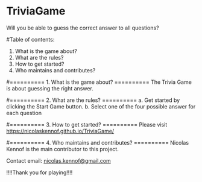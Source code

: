 # TriviaGame
Will you be able to guess the correct answer to all questions?

#Table of contents:
1. What is the game about?
2. What are the rules?
3. How to get started?
4. Who maintains and contributes?

#========== 1. What is the game about? ==========
The Trivia Game is about guessing the right answer.

#========== 2. What are the rules? ==========
a. Get started by clicking the Start Game button.
b. Select one of the four possible answer for each question

#========== 3. How to get started? ==========
Please visit https://nicolaskennof.github.io/TriviaGame/

#========== 4. Who maintains and contributes? ==========
Nicolas Kennof is the main contributor to this project.

Contact email: nicolas.kennof@gmail.com

!!!!Thank you for playing!!!!